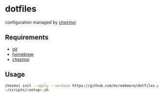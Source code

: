 # dotfiles

configuration managed by [chezmoi](https://www.chezmoi.io/)

## Requirements

- [git](https://git-scm.com/downloads)
- [homebrew](https://brew.sh/)
- [chezmoi](https://github.com/twpayne/chezmoi)

## Usage

```bash
chezmoi init --apply --verbose https://github.com/mcreekmore/dotfiles.git
~/scripts/<setup>.sh
```